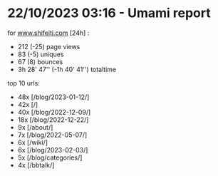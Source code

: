 # 22/10/2023 03:16 - Umami report
for www.shifeiti.com [24h] :

 - 212 (-25) page views
 - 83 (-5) uniques
 - 67 (8) bounces
 - 3h 28' 47'' (-1h 40' 41'') totaltime


top 10 urls:
 - 48x [/blog/2023-01-12/]
 - 42x [/]
 - 40x [/blog/2022-12-09/]
 - 18x [/blog/2022-12-22/]
 - 9x [/about/]
 - 7x [/blog/2022-05-07/]
 - 6x [/wiki/]
 - 6x [/blog/2023-02-03/]
 - 5x [/blog/categories/]
 - 4x [/bbtalk/]


